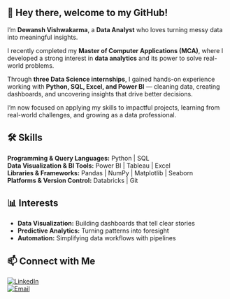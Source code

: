 ## 👋 Hey there, welcome to my GitHub!   

I’m **Dewansh Vishwakarma**, a **Data Analyst** who loves turning messy data into meaningful insights.

I recently completed my **Master of Computer Applications (MCA)**, where I developed a strong interest in **data analytics** and its power to solve real-world problems.

Through **three Data Science internships**, I gained hands-on experience working with **Python, SQL, Excel, and Power BI** — cleaning data, creating dashboards, and uncovering insights that drive better decisions.  

I’m now focused on applying my skills to impactful projects, learning from real-world challenges, and growing as a data professional.  
  



## 🛠 Skills  
**Programming & Query Languages:** Python | SQL  
**Data Visualization & BI Tools:** Power BI | Tableau | Excel  
**Libraries & Frameworks:** Pandas | NumPy | Matplotlib | Seaborn  
**Platforms & Version Control:** Databricks | Git



## 📊 Interests  
- **Data Visualization:** Building dashboards that tell clear stories  
- **Predictive Analytics:** Turning patterns into foresight  
- **Automation:** Simplifying data workflows with pipelines  



## 📫 Connect with Me  
[![LinkedIn](https://img.shields.io/badge/LinkedIn-DewanshVK-blue?style=flat&logo=linkedin)](https://www.linkedin.com/in/dewanshvk/)  
[![Email](https://img.shields.io/badge/Email-dewanshvishwarkarma0@gmail.com-red?style=flat&logo=gmail&logoColor=white)](mailto:dewanshvishwarkarma0@gmail.com)



